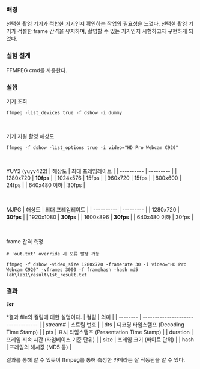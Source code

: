 ﻿### 배경

선택한 촬영 기기가 적합한 기기인지 확인하는 작업의 필요성을 느꼈다. 선택한 촬영 기기가 적절한 frame 간격을 유지하며, 촬영할 수 있는 기기인지 시험하고자 구현하게 되었다.

### 실험 설계

FFMPEG cmd를 사용한다.

### 실행

기기 조회
```
ffmpeg -list_devices true -f dshow -i dummy
```

<br>

기기 지원 촬영 해상도
```
ffmpeg -f dshow -list_options true -i video="HD Pro Webcam C920"
```

<br>

YUY2 (yuyv422)
| 해상도        | 최대 프레임레이트 |
| ---------- | --------- |
| 1280x720   | **10fps** |
| 1024x576   | 15fps     |
| 960x720    | 15fps     |
| 800x600    | 24fps     |
| 640x480 이하 | 30fps     |

<br>

MJPG
| 해상도        | 최대 프레임레이트 |
| ---------- | --------- |
| 1280x720   | **30fps** |
| 1920x1080  | **30fps** |
| 1600x896   | **30fps** |
| 640x480 이하 | 30fps     |

<br>

frame 간격 측정
```
# 'out.txt' override 시 오류 발생 가능

ffmpeg -f dshow -video_size 1280x720 -framerate 30 -i video="HD Pro Webcam C920" -vframes 3000 -f framehash -hash md5 lab\lab1\result\1st_result.txt
```

### 결과

***1st***

*결과 file의 컬럼에 대한 설명이다.
| 컬럼       | 의미                                 |
| -------- | ---------------------------------- |
| stream#  | 스트림 번호                             |
| dts      | 디코딩 타임스탬프 (Decoding Time Stamp)    |
| pts      | 표시 타임스탬프 (Presentation Time Stamp) |
| duration | 프레임 지속 시간 (타임베이스 기준 단위)            |
| size     | 프레임 크기 (바이트 단위)                    |
| hash     | 프레임의 해시값 (MD5 등)                   |

결과를 통해 알 수 있듯이 ffmpeg를 통해 측정한 카메라는 잘 작동됨을 알 수 있다.